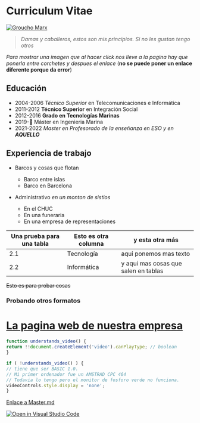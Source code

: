 # Curriculum Vitae

[![Groucho Marx](https://www.elcorreo.com/xlsemanal/wp-content/uploads/sites/5/2021/09/groucho-marx-vida-familia-actor.jpg)](https://www.elcorreo.com/xlsemanal/wp-content/uploads/sites/5/2021/09/groucho-marx-vida-familia-actor.jpg)

> *Damas y caballeros, estos son mis principios. Si no les gustan tengo otros*

*Para mostrar una imagen que al hacer click nos lleve a la pagina hay que ponerla entre corchetes y despues el enlace* (**no se puede poner un enlace diferente porque da error**)


## Educación
* 2004-2006 *Técnico Superior* en Telecomunicaciones e Informática
* 2011-2012 **Técnico Superior** en Integración Social
* 2012-2016 **Grado en Tecnologías Marinas**
* 2019-👾 Máster en Ingenieria Marina
* 2021-2022 *Master en Profesorado de la enseñanza en ESO y en **AQUELLO***
## Experiencia de trabajo

* Barcos y cosas que flotan
    * Barco entre islas
    * Barco en Barcelona



* Administrativo *en un monton de sistios*
    * En el CHUC
    * En una funeraria
    * En una empresa de representaciones


Una prueba para una tabla | Esto es otra columna | y esta otra más
------------ | ------------ | ------------
2.1 | Tecnología | aqui ponemos mas texto
2.2 | Informática | y aqui mas cosas que salen en tablas


~~Esto es para probar cosas~~

### Probando otros formatos

# [La pagina web de nuestra empresa](https://www.mongaro.com)


```javascript
function understands_video() {
return !!document.createElement('video').canPlayType; // boolean
}

if ( !understands_video() ) {
// tiene que ser BASIC 1.0.
// Mi primer ordenador fue un AMSTRAD CPC 464
// Todavia lo tengo pero el monitor de fosforo verde no funciona.
videoControls.style.display = 'none';
}
```
[Enlace a Master.md](https://github.com/ULL-MFP-AET-2122/aprender-markdown-manuel_curbelo_alu0100045130/blob/main/master.md)



[![Open in Visual Studio Code](https://classroom.github.com/assets/open-in-vscode-f059dc9a6f8d3a56e377f745f24479a46679e63a5d9fe6f495e02850cd0d8118.svg)](https://classroom.github.com/online_ide?assignment_repo_id=6129474&assignment_repo_type=AssignmentRepo)
